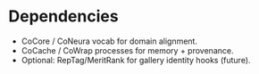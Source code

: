 # Dependencies

- CoCore / CoNeura vocab for domain alignment.
- CoCache / CoWrap processes for memory + provenance.
- Optional: RepTag/MeritRank for gallery identity hooks (future).
